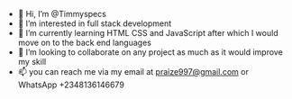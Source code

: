 - 👋 Hi, I’m @Timmyspecs
- 👀 I’m interested in full stack development
- 🌱 I’m currently learning HTML CSS and JavaScript after which I would move on to the back end languages
- 💞️ I’m looking to collaborate on any project as much as it would improve my skill
- 📫 you can reach me via my email at praize997@gmail.com or WhatsApp +2348136146679

<!---
Timmyspecs/Timmyspecs is a ✨ special ✨ repository because its `README.md` (this file) appears on your GitHub profile.
You can click the Preview link to take a look at your changes.
--->
